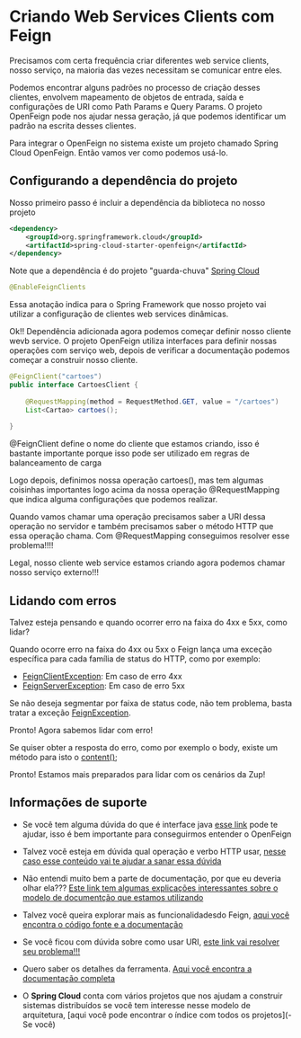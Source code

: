 # Criando Web Services Clients com Feign

Precisamos com certa frequência criar diferentes web service clients, nosso serviço,
na maioria das vezes necessitam se comunicar entre eles. 

Podemos encontrar alguns padrões no processo de criação desses clientes, envolvem
mapeamento de objetos de entrada, saída e configurações de URI como Path Params e Query Params.
O projeto OpenFeign pode nos ajudar nessa geração, já que podemos identificar um padrão na escrita 
desses clientes.

Para integrar o OpenFeign no sistema existe um projeto chamado Spring Cloud OpenFeign.
Então vamos ver como podemos usá-lo.

## Configurando a dependência do projeto

Nosso primeiro passo é incluir a dependência da biblioteca no nosso projeto

```xml
<dependency>
    <groupId>org.springframework.cloud</groupId>
    <artifactId>spring-cloud-starter-openfeign</artifactId>
</dependency>
```
Note que a dependência é do projeto "guarda-chuva" [Spring Cloud](https://spring.io/projects/spring-cloud)

```java
@EnableFeignClients
``` 
Essa anotação indica para o Spring Framework que nosso projeto vai utilizar a configuração
de clientes web services dinâmicas.
 
Ok!! Dependência adicionada agora podemos começar definir nosso cliente wevb service. O
projeto OpenFeign utiliza interfaces para definir nossas operações com serviço web, depois de verificar a
documentação podemos começar a construir nosso cliente.


```java
@FeignClient("cartoes")
public interface CartoesClient {
    
    @RequestMapping(method = RequestMethod.GET, value = "/cartoes")
    List<Cartao> cartoes();
    
}
```

@FeignClient define o nome do cliente que estamos criando, isso é bastante importante porque isso pode ser utilizado
em regras de balanceamento de carga

Logo depois, definimos nossa operação cartoes(), mas tem algumas coisinhas importantes logo acima da nossa operação
@RequestMapping que indica alguma configurações que podemos realizar.

Quando vamos chamar uma operação precisamos saber a URI dessa operação no servidor e também precisamos saber o método HTTP
que essa operação chama. Com @RequestMapping conseguimos resolver esse problema!!!!

Legal, nosso cliente web service estamos criando agora podemos chamar nosso serviço externo!!!

## Lidando com erros

Talvez esteja pensando e quando ocorrer erro na faixa do 4xx e 5xx, como lidar?

Quando ocorre erro na faixa do 4xx ou 5xx o Feign lança uma exceção específica para cada família de status do HTTP, 
como por exemplo:

- [FeignClientException](https://javadoc.io/static/io.github.openfeign/feign-core/10.7.0/feign/FeignException.FeignClientException.html): Em caso de erro 4xx
- [FeignServerException](https://javadoc.io/static/io.github.openfeign/feign-core/10.7.0/feign/FeignException.FeignServerException.html): Em caso de erro 5xx

Se não deseja segmentar por faixa de status code, não tem problema, basta tratar a exceção [FeignException](https://javadoc.io/static/io.github.openfeign/feign-core/10.7.0/feign/FeignException.html).

Pronto! Agora sabemos lidar com erro!

Se quiser obter a resposta do erro, como por exemplo o body, existe um método para isto o [content()](https://javadoc.io/static/io.github.openfeign/feign-core/10.7.0/feign/FeignException.html#content--);

Pronto! Estamos mais preparados para lidar com os cenários da Zup!

## Informações de suporte

- Se você tem alguma dúvida do que é interface java [esse link](https://www.caelum.com.br/apostila-java-orientacao-objetos/interfaces) pode te ajudar, isso é bem importante para
conseguirmos entender o OpenFeign

- Talvez você esteja em dúvida qual operação e verbo HTTP usar, [nesse caso esse conteúdo vai te ajudar a sanar essa dúvida](../informacao_suporte/rest-get.md)

- Não entendi muito bem a parte de documentação, por que eu deveria olhar ela??? [Este link tem algumas explicações interessantes sobre o modelo de documentção que estamos utilizando]((http://spec.openapis.org/oas/v3.0.3))

- Talvez você queira explorar mais as funcionalidadesdo Feign, [aqui você encontra o código fonte e a documentação](https://github.com/OpenFeign/feign) 

- Se você ficou com dúvida sobre como usar URI, [este link vai resolver seu problema!!!](https://developer.mozilla.org/pt-BR/docs/Web/HTTP/Basico_sobre_HTTP/Identifying_resources_on_the_Web)

- Quero saber os detalhes da ferramenta. [Aqui você encontra a documentação completa](https://cloud.spring.io/spring-cloud-openfeign/reference/html/)

- O **Spring Cloud** conta com vários projetos que nos ajudam a construir sistemas distribuídos
se você tem interesse nesse modelo de arquitetura, [aqui você pode encontrar o índice com todos os projetos](- Se você)


